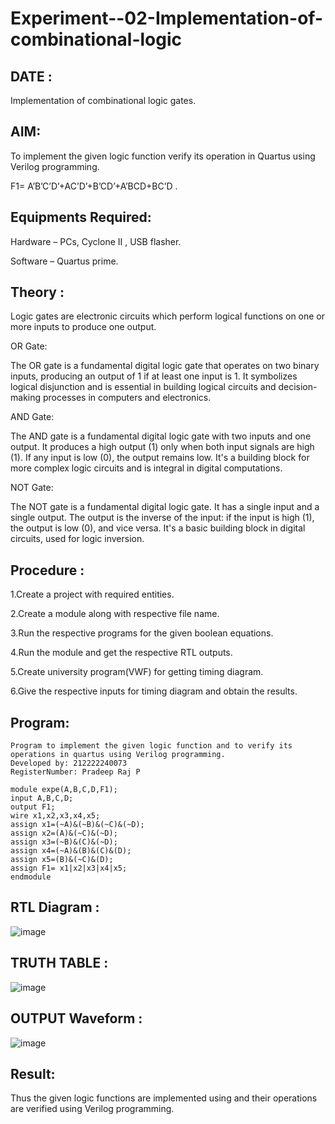 # Experiment--02-Implementation-of-combinational-logic
## DATE :
Implementation of combinational logic gates.
 
## AIM:
To implement the given logic function verify its operation in Quartus using Verilog programming.

F1= A’B’C’D’+AC’D’+B’CD’+A’BCD+BC’D .
## Equipments Required:
 Hardware – PCs, Cyclone II , USB flasher.
 
 Software – Quartus prime.

## Theory :
Logic gates are electronic circuits which perform logical functions on one or more inputs to produce one output.

OR Gate:

The OR gate is a fundamental digital logic gate that operates on two binary inputs, producing an output of 1 if at least one input is 1. It symbolizes logical disjunction and is essential in building logical circuits and decision-making processes in computers and electronics.

AND Gate:

The AND gate is a fundamental digital logic gate with two inputs and one output. It produces a high output (1) only when both input signals are high (1). If any input is low (0), the output remains low. It's a building block for more complex logic circuits and is integral in digital computations.

NOT Gate:

The NOT gate is a fundamental digital logic gate. It has a single input and a single output. The output is the inverse of the input: if the input is high (1), the output is low (0), and vice versa. It's a basic building block in digital circuits, used for logic inversion.

## Procedure :
1.Create a project with required entities.

2.Create a module along with respective file name.

3.Run the respective programs for the given boolean equations.

4.Run the module and get the respective RTL outputs.

5.Create university program(VWF) for getting timing diagram.

6.Give the respective inputs for timing diagram and obtain the results.
## Program:
```
Program to implement the given logic function and to verify its operations in quartus using Verilog programming.
Developed by: 212222240073
RegisterNumber: Pradeep Raj P

module expe(A,B,C,D,F1);
input A,B,C,D;
output F1;
wire x1,x2,x3,x4,x5;
assign x1=(~A)&(~B)&(~C)&(~D);
assign x2=(A)&(~C)&(~D);
assign x3=(~B)&(C)&(~D);
assign x4=(~A)&(B)&(C)&(D);
assign x5=(B)&(~C)&(D);
assign F1= x1|x2|x3|x4|x5;
endmodule
```
## RTL Diagram :
![image](https://github.com/Pradeeppachiyappan/Experiment--02-Implementation-of-combinational-logic-/assets/118707347/350fa250-b5da-4a19-afa6-3a86ca298c87)

## TRUTH TABLE :
![image](https://github.com/Pradeeppachiyappan/Experiment--02-Implementation-of-combinational-logic-/assets/118707347/5fd3ac3f-eb3b-43f2-9318-6d3a1790c7ba)

## OUTPUT Waveform :
![image](https://github.com/Pradeeppachiyappan/Experiment--02-Implementation-of-combinational-logic-/assets/118707347/89027d76-3bd1-4355-a02b-903711bb1ad1)

## Result:
Thus the given logic functions are implemented using  and their operations are verified using Verilog programming.
